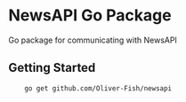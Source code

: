 # NewsAPI Go Package

Go package for communicating with NewsAPI 

## Getting Started

```cli
    go get github.com/Oliver-Fish/newsapi
```